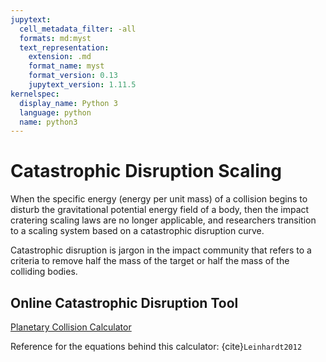 ```yaml
---
jupytext:
  cell_metadata_filter: -all
  formats: md:myst
  text_representation:
    extension: .md
    format_name: myst
    format_version: 0.13
    jupytext_version: 1.11.5
kernelspec:
  display_name: Python 3
  language: python
  name: python3
---
```


# Catastrophic Disruption Scaling

When the specific energy (energy per unit mass) of a collision begins
to disturb the gravitational potential energy field of a body, then
the impact cratering scaling laws are no longer applicable, and
researchers transition to a scaling system based on a catastrophic
disruption curve.

Catastrophic disruption is jargon in the impact community that refers
to a criteria to remove half the mass of the target or half the mass
of the colliding bodies.

## Online Catastrophic Disruption Tool

<a href="https://sarahtstewart.net/resources/collision/"
target="_blank">Planetary Collision Calculator</a><p>
Reference for the equations behind this calculator:
{cite}`Leinhardt2012`

